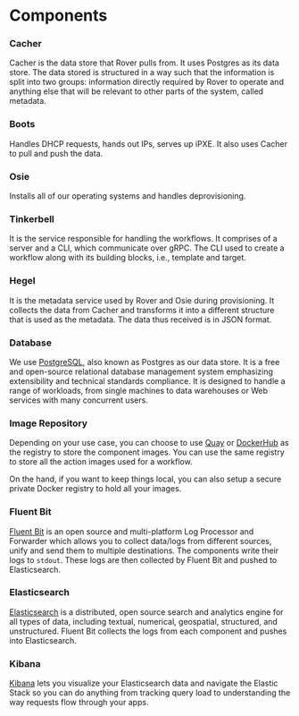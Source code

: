 # Components

### Cacher

Cacher is the data store that Rover pulls from. It uses Postgres as its data store. The data stored is structured in a way such that the information is split into two groups: information directly required by Rover to operate and anything else that will be relevant to other parts of the system, called metadata. 

### Boots

Handles DHCP requests, hands out IPs, serves up iPXE. It also uses Cacher to pull and push the data. 

### Osie

Installs all of our operating systems and handles deprovisioning.

### Tinkerbell

It is the service responsible for handling the workflows. It comprises of a server and a CLI, which communicate over gRPC. The CLI used to create a workflow along with its building blocks, i.e., template and target.

### Hegel

It is the metadata service used by Rover and Osie during provisioning. It collects the data from Cacher and transforms it into a different structure that is used as the metadata. The data thus received is in JSON format. 

### Database

We use [PostgreSQL](https://www.postgresql.org/), also known as Postgres as our data store. It is a free and open-source relational database management system emphasizing extensibility and technical standards compliance. It is designed to handle a range of workloads, from single machines to data warehouses or Web services with many concurrent users.

### Image Repository

Depending on your use case, you can choose to use [Quay](https://quay.io/) or [DockerHub](https://hub.docker.com/) as the registry to store the component images. You can use the same registry to store all the action images used for a workflow. 

On the hand, if you want to keep things local, you can also setup a secure private Docker registry to hold all your images. 

### Fluent Bit

[Fluent Bit](https://fluentbit.io/) is an open source and multi-platform Log Processor and Forwarder which allows you to collect data/logs from different sources, unify and send them to multiple destinations. The components write their logs to `stdout`. These logs are then collected by Fluent Bit and pushed to Elasticsearch. 

### Elasticsearch

[Elasticsearch](https://www.elastic.co/) is a distributed, open source search and analytics engine for all types of data, including textual, numerical, geospatial, structured, and unstructured. Fluent Bit collects the logs from each component and pushes into Elasticsearch. 

### Kibana

[Kibana](https://www.elastic.co/kibana) lets you visualize your Elasticsearch data and navigate the Elastic Stack so you can do anything from tracking query load to understanding the way requests flow through your apps.